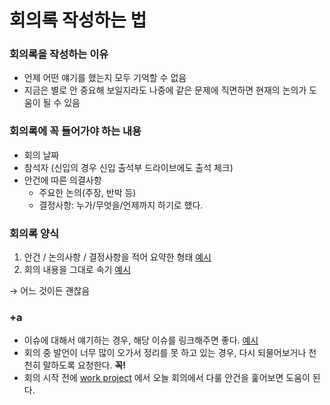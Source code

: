 # 회의록 작성하는 법

### 회의록을 작성하는 이유

* 언제 어떤 얘기를 했는지 모두 기억할 수 없음
* 지금은 별로 안 중요해 보일지라도 나중에 같은 문제에 직면하면 현재의 논의가 도움이 될 수 있음

### 회의록에 꼭 들어가야 하는 내용

* 회의 날짜
* 참석자 (신입의 경우 신입 출석부 드라이브에도 출석 체크)
* 안건에 따른 의결사항
  * 주요한 논의(주장, 반박 등)
  * 결정사항: 누가/무엇을/언제까지 하기로 했다.


### 회의록 양식

1. 안건 / 논의사항 / 결정사항을 적어 요약한 형태 [예시](../meetings/2016/2016-05-23.md)
2. 회의 내용을 그대로 속기 [예시](../meetings/2015/2015-11-20.md)

→ 어느 것이든 괜찮음

### +a

* 이슈에 대해서 얘기하는 경우, 해당 이슈를 링크해주면 좋다. [예시](../meetings/2016/2016-05-23.md)
* 회의 중 발언이 너무 많이 오가서 정리를 못 하고 있는 경우, 다시 되물어보거나 천천히 말하도록 요청한다. **꼭!**
* 회의 시작 전에 [work project](https://github.com/bacchus-snu/work/projects/4) 에서 오늘 회의에서 다룰 안건을 훑어보면 도움이 된다.
